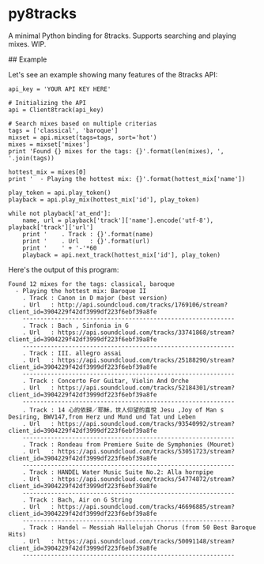 # py8tracks

A minimal Python binding for 8tracks. Supports searching and playing mixes. WIP.

## Example

Let's see an example showing many features of the 8tracks API:

	api_key = 'YOUR API KEY HERE'

	# Initializing the API
	api = Client8track(api_key)

	# Search mixes based on multiple criterias
	tags = ['classical', 'baroque']
	mixset = api.mixset(tags=tags, sort='hot') 
	mixes = mixset['mixes']
	print 'Found {} mixes for the tags: {}'.format(len(mixes), ', '.join(tags))

	hottest_mix = mixes[0]
	print '  - Playing the hottest mix: {}'.format(hottest_mix['name'])

	play_token = api.play_token()
	playback = api.play_mix(hottest_mix['id'], play_token)

	while not playback['at_end']:
		name, url = playback['track']['name'].encode('utf-8'), playback['track']['url']
		print '    . Track : {}'.format(name)
		print '    . Url   : {}'.format(url)
		print '    ' + '-'*60
		playback = api.next_track(hottest_mix['id'], play_token)


Here's the output of this program:

	Found 12 mixes for the tags: classical, baroque
	  - Playing the hottest mix: Baroque II
	    . Track : Canon in D major (best version)
	    . Url   : http://api.soundcloud.com/tracks/1769106/stream?client_id=3904229f42df3999df223f6ebf39a8fe
	    ------------------------------------------------------------
	    . Track : Bach , Sinfonia in G
	    . Url   : https://api.soundcloud.com/tracks/33741868/stream?client_id=3904229f42df3999df223f6ebf39a8fe
	    ------------------------------------------------------------
	    . Track : III. allegro assai
	    . Url   : https://api.soundcloud.com/tracks/25188290/stream?client_id=3904229f42df3999df223f6ebf39a8fe
	    ------------------------------------------------------------
	    . Track : Concerto For Guitar, Violin And Orche
	    . Url   : https://api.soundcloud.com/tracks/52184301/stream?client_id=3904229f42df3999df223f6ebf39a8fe
	    ------------------------------------------------------------
	    . Track : 14 心的依歸／耶穌，世人仰望的喜悅 Jesu ,Joy of Man s Desiring, BWV147,from Herz und Mund und Tat und Leben
	    . Url   : https://api.soundcloud.com/tracks/93540992/stream?client_id=3904229f42df3999df223f6ebf39a8fe
	    ------------------------------------------------------------
	    . Track : Rondeau from Premiere Suite de Symphonies (Mouret)
	    . Url   : https://api.soundcloud.com/tracks/53051723/stream?client_id=3904229f42df3999df223f6ebf39a8fe
	    ------------------------------------------------------------
	    . Track : HANDEL Water Music Suite No.2: Alla hornpipe
	    . Url   : https://api.soundcloud.com/tracks/54774872/stream?client_id=3904229f42df3999df223f6ebf39a8fe
	    ------------------------------------------------------------
	    . Track : Bach, Air on G String
	    . Url   : https://api.soundcloud.com/tracks/46696885/stream?client_id=3904229f42df3999df223f6ebf39a8fe
	    ------------------------------------------------------------
	    . Track : Handel – Messiah Hallelujah Chorus (from 50 Best Baroque Hits)
	    . Url   : https://api.soundcloud.com/tracks/50091148/stream?client_id=3904229f42df3999df223f6ebf39a8fe
	    ------------------------------------------------------------